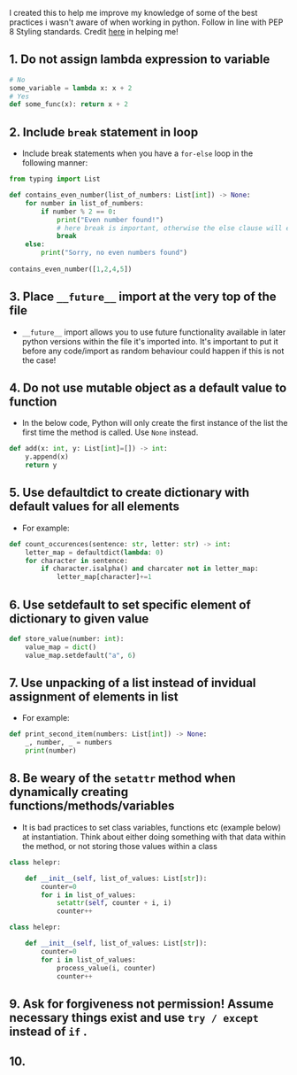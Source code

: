 I created this to help me improve my knowledge of some of the best practices i wasn't aware of when working in python. Follow in line with PEP 8 Styling standards. Credit [here](https://docs.quantifiedcode.com/python-anti-patterns/index.html) in helping me!

## 1. Do not assign lambda expression to variable
```python
# No
some_variable = lambda x: x + 2
# Yes
def some_func(x): return x + 2
```

## 2. Include `break` statement in loop
- Include break statements when you have a `for-else` loop in the following manner:
```python
from typing import List

def contains_even_number(list_of_numbers: List[int]) -> None:
    for number in list_of_numbers:
        if number % 2 == 0:
            print("Even number found!")
            # here break is important, otherwise the else clause will execute when for loop is finished/ empty list!
            break
    else:
        print("Sorry, no even numbers found")
        
contains_even_number([1,2,4,5])
```

## 3. Place `__future__` import at the very top of the file
- `__future__` import allows you to use future functionality available in later python versions within the file it's imported into. It's important to put it before any code/import as random behaviour could happen if this is not the case!  

## 4. Do not use mutable object as a default value to function 
- In the below code, Python will only create the first instance of the list the first time the method is called. Use `None` instead.
```python
def add(x: int, y: List[int]=[]) -> int:
    y.append(x)
    return y
```

## 5. Use defaultdict to create dictionary with default values for all elements
- For example:
```python
def count_occurences(sentence: str, letter: str) -> int:
    letter_map = defaultdict(lambda: 0)
    for character in sentence:
        if character.isalpha() and charcater not in letter_map:
            letter_map[character]+=1
```

## 6. Use setdefault to set specific element of dictionary to given value
```python
def store_value(number: int):
    value_map = dict()
    value_map.setdefault("a", 6)
```

## 7. Use unpacking of a list instead of invidual assignment of elements in list
- For example:
```python
def print_second_item(numbers: List[int]) -> None:
    _, number, _ = numbers
    print(number)
```

## 8. Be weary of the `setattr` method when dynamically creating functions/methods/variables
- It is bad practices to set class variables, functions etc (example below) at instantiation. Think about either doing something with that data within the method, or not storing those values within a class
```python
class helepr:

    def __init__(self, list_of_values: List[str]):
        counter=0
        for i in list_of_values:
            setattr(self, counter + i, i)
            counter++
```

```python
class helepr:

    def __init__(self, list_of_values: List[str]):
        counter=0
        for i in list_of_values:
            process_value(i, counter)
            counter++
```

## 9. Ask for forgiveness not permission! Assume necessary things exist and use `try / except`  instead of `if` .

## 10. 

